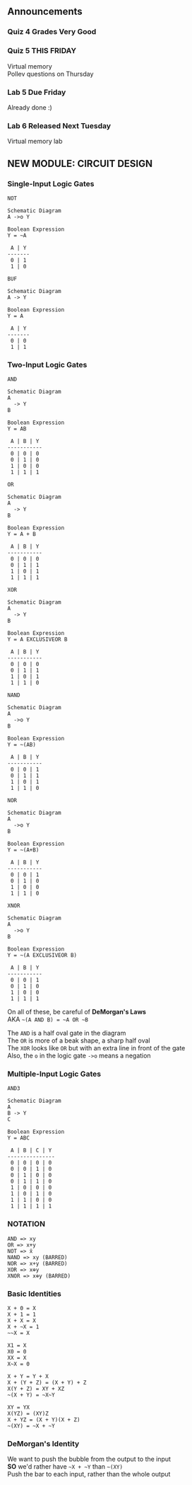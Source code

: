 ## Announcements
### Quiz 4 Grades Very Good
### Quiz 5 THIS FRIDAY
Virtual memory  
Pollev questions on Thursday
### Lab 5 Due Friday
Already done :)  
### Lab 6 Released Next Tuesday
Virtual memory lab

## NEW MODULE: CIRCUIT DESIGN
### Single-Input Logic Gates
```
NOT

Schematic Diagram
A ->o Y

Boolean Expression
Y = ~A

 A | Y 
-------
 0 | 1
 1 | 0
```
```
BUF

Schematic Diagram
A -> Y

Boolean Expression
Y = A

 A | Y 
-------
 0 | 0
 1 | 1
```

### Two-Input Logic Gates
```
AND

Schematic Diagram
A
  -> Y
B

Boolean Expression
Y = AB

 A | B | Y
-----------
 0 | 0 | 0
 0 | 1 | 0
 1 | 0 | 0
 1 | 1 | 1
```
```
OR

Schematic Diagram
A
  -> Y
B

Boolean Expression
Y = A + B

 A | B | Y
-----------
 0 | 0 | 0
 0 | 1 | 1
 1 | 0 | 1
 1 | 1 | 1
```
```
XOR

Schematic Diagram
A
  -> Y
B

Boolean Expression
Y = A EXCLUSIVEOR B

 A | B | Y
-----------
 0 | 0 | 0
 0 | 1 | 1
 1 | 0 | 1
 1 | 1 | 0
```
```
NAND

Schematic Diagram
A
  ->o Y
B

Boolean Expression
Y = ~(AB)

 A | B | Y
-----------
 0 | 0 | 1
 0 | 1 | 1
 1 | 0 | 1
 1 | 1 | 0
```
```
NOR

Schematic Diagram
A
  ->o Y
B

Boolean Expression
Y = ~(A+B)

 A | B | Y
-----------
 0 | 0 | 1
 0 | 1 | 0
 1 | 0 | 0
 1 | 1 | 0
```
```
XNOR

Schematic Diagram
A
  ->o Y
B

Boolean Expression
Y = ~(A EXCLUSIVEOR B)

 A | B | Y
-----------
 0 | 0 | 1
 0 | 1 | 0
 1 | 0 | 0
 1 | 1 | 1
```

On all of these, be careful of **DeMorgan's Laws**  
AKA `~(A AND B) = ~A OR ~B`  

The `AND` is a half oval gate in the diagram  
The `OR` is more of a beak shape, a sharp half oval  
The `XOR` looks like `OR` but with an extra line in front of
the gate  
Also, the `o` in the logic gate `->o` means a negation  

### Multiple-Input Logic Gates
```
AND3

Schematic Diagram
A
B -> Y
C

Boolean Expression
Y = ABC

 A | B | C | Y
---------------
 0 | 0 | 0 | 0 
 0 | 0 | 1 | 0
 0 | 1 | 0 | 0
 0 | 1 | 1 | 0 
 1 | 0 | 0 | 0 
 1 | 0 | 1 | 0
 1 | 1 | 0 | 0
 1 | 1 | 1 | 1
```

### NOTATION
```
AND => xy
OR => x+y
NOT => x̄
NAND => xy (BARRED)
NOR => x+y (BARRED)
XOR => x⊕y
XNOR => x⊕y (BARRED)
```

### Basic Identities
```
X + 0 = X
X + 1 = 1
X + X = X
X + ~X = 1
~~X = X

X1 = X
X0 = 0
XX = X
X~X = 0

X + Y = Y + X
X + (Y + Z) = (X + Y) + Z
X(Y + Z) = XY + XZ
~(X + Y) = ~X~Y

XY = YX
X(YZ) = (XY)Z
X + YZ = (X + Y)(X + Z)
~(XY) = ~X + ~Y
```

### DeMorgan's Identity
We want to push the bubble from the output to the input  
**SO** we'd rather have `~X + ~Y` than `~(XY)`  
Push the bar to each input, rather than the whole output  
